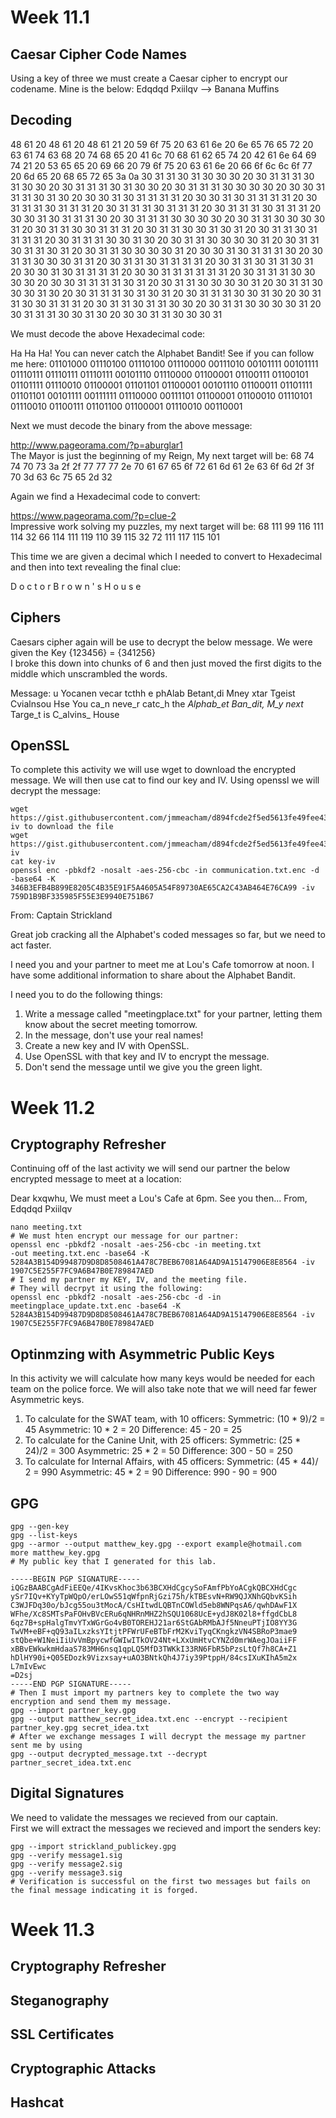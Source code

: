# Week 11.1

## Caesar Cipher Code Names
Using a key of three we must create a Caesar cipher to encrypt our codename. Mine is the below:
Edqdqd Pxiilqv --> Banana Muffins

## Decoding

48 61 20 48 61 20 48 61 21 20 59 6f 75 20 63 61 6e 20 6e 65 76 65 72 20 63 61 74 63 68 20 74 68 65 20 41 6c 70 68 61 62 65 74 20 42 61 6e 64 69 74 21 20 53 65 65 20 69 66 20 79 6f 75 20 63 61 6e 20 66 6f 6c 6c 6f 77 20 6d 65 20 68 65 72 65 3a 0a 30 31 31 30 31 30 30 30 20 30 31 31 31 30 31 30 30 20 30 31 31 31 30 31 30 30 20 30 31 31 31 30 30 30 30 20 30 30 31 31 31 30 31 30 20 30 30 31 30 31 31 31 31 20 30 30 31 30 31 31 31 31 20 30 31 31 31 30 31 31 31 20 30 31 31 31 30 31 31 31 20 30 31 31 31 30 31 31 31 20 30 30 31 30 31 31 31 30 20 30 31 31 31 30 30 30 30 20 30 31 31 30 30 30 30 31 20 30 31 31 30 30 31 31 31 20 30 31 31 30 30 31 30 31 20 30 31 31 30 31 31 31 31 20 30 31 31 31 30 30 31 30 20 30 31 31 30 30 30 30 31 20 30 31 31 30 31 31 30 31 20 30 31 31 30 30 30 30 31 20 30 30 31 30 31 31 31 30 20 30 31 31 30 30 30 31 31 20 30 31 31 30 31 31 31 31 20 30 31 31 30 31 31 30 31 20 30 30 31 30 31 31 31 31 20 30 30 31 31 31 31 31 31 20 30 31 31 31 30 30 30 30 20 30 30 31 31 31 31 30 31 20 30 31 31 30 30 30 30 31 20 30 31 31 30 30 30 31 30 20 30 31 31 31 30 31 30 31 20 30 31 31 31 30 30 31 30 20 30 31 31 30 30 31 31 31 20 30 31 31 30 31 31 30 30 20 30 31 31 30 30 30 30 31 20 30 31 31 31 30 30 31 30 20 30 30 31 31 30 30 30 31

We must decode the above Hexadecimal code:

Ha Ha Ha! You can never catch the Alphabet Bandit! See if you can follow me here:
01101000 01110100 01110100 01110000 00111010 00101111 00101111 01110111 01110111 01110111 00101110 01110000 01100001 01100111 01100101 01101111 01110010 01100001 01101101 01100001 00101110 01100011 01101111 01101101 00101111 00111111 01110000 00111101 01100001 01100010 01110101 01110010 01100111 01101100 01100001 01110010 00110001

Next we must decode the binary from the above message:

http://www.pageorama.com/?p=aburglar1<br>
The Mayor is just the beginning of my Reign, My next target will be:  68 74 74 70 73 3a 2f 2f 77 77 77 2e 70 61 67 65 6f 72 61 6d 61 2e 63 6f 6d 2f 3f 70 3d 63 6c 75 65 2d 32

Again we find a Hexadecimal code to convert:

https://www.pageorama.com/?p=clue-2<br>
Impressive work solving my puzzles, my next target will be: 68 111 99 116 111 114 32 66 114 111 119 110 39 115 32 72 111 117 115 101

This time we are given a decimal which I needed to convert to Hexadecimal and then into text revealing the final clue:

D o c t o r   B r o w n ' s   H o u s e

## Ciphers

Caesars cipher again will be use to decrypt the below message. We were given the Key {123456} = {341256}<br>
I broke this down into chunks of 6 and then just moved the first digits to the middle which unscrambled the words.

Message:  u Yocanen vecar tcthh e phAlab Betant,di Mney xtar Tgeist  Cvialnsou Hse
You ca_n neve_r catc_h the _Alphab_et Ban_dit, M_y next_ Targe_t is C_alvins_ House

## OpenSSL

To complete this activity we will use wget to download the encrypted message. We will then use cat to find our key and IV. Using openssl we will decrypt the message:
```console
wget https://gist.githubusercontent.com/jmmeacham/d894fcde2f5ed5613fe49fee433a6bbc/raw/809ea931822ac3ed30e93d864bf251f7c106166e/key-iv to download the file
wget https://gist.githubusercontent.com/jmmeacham/d894fcde2f5ed5613fe49fee433a6bbc/raw/809ea931822ac3ed30e93d864bf251f7c106166e/key-iv
cat key-iv
openssl enc -pbkdf2 -nosalt -aes-256-cbc -in communication.txt.enc -d -base64 -K 346B3EFB4B899E8205C4B35E91F5A4605A54F89730AE65CA2C43AB464E76CA99 -iv 759D1B9BF335985F55E3E9940E751B67
```
From: Captain Strickland 
 
Great job cracking all the Alphabet's coded messages so 
far, but we need to act faster. 
 
I need you and your partner to meet me at Lou's Cafe 
tomorrow at noon. 
I have some additional information to share about the 
Alphabet Bandit. 
 
I need you to do the following things: 
 
1) Write a message called "meetingplace.txt" for your 
partner, letting them know about the secret meeting 
tomorrow.  
2) In the message, don't use your real names! 
3) Create a new key and IV with OpenSSL. 
4) Use OpenSSL with that key and IV to encrypt the message. 
5) Don't send the message until we give you the green 
light.

# Week 11.2

## Cryptography Refresher
Continuing off of the last activity we will send our partner the below encrypted message to meet at a location:

Dear kxqwhu,
We must meet a Lou's Cafe at 6pm. See you then...
From,
Edqdqd Pxiilqv

```console
nano meeting.txt
# We must hten encrypt our message for our partner: 
openssl enc -pbkdf2 -nosalt -aes-256-cbc -in meeting.txt 
-out meeting.txt.enc -base64 -K 5284A3B154D99487D9D8D8508461A478C7BEB67081A64AD9A15147906E8E8564 -iv 1907C5E255F7FC9A6B47B0E789847AED
# I send my partner my KEY, IV, and the meeting file.
# They will decrpyt it using the following:
openssl enc -pbkdf2 -nosalt -aes-256-cbc -d -in 
meetingplace_update.txt.enc -base64 -K 5284A3B154D99487D9D8D8508461A478C7BEB67081A64AD9A15147906E8E8564 -iv 1907C5E255F7FC9A6B47B0E789847AED

```

## Optinmzing with Asymmetric Public Keys
In this activity we will calculate how many keys would be needed for each team on the police force. We will also take note that we will need far fewer Asymmetric keys.

1. To calculate for the SWAT team, with 10 officers: 
Symmetric: (10 * 9)/2 = 45 
Asymmetric: 10 * 2 = 20 
Difference: 45 - 20 = 25 
2. To calculate for the Canine Unit, with 25 officers: 
Symmetric: (25 * 24)/2 = 300
Asymmetric: 25 * 2 = 50 
Difference: 300 - 50 = 250 
4. To calculate for Internal Affairs, with 45 officers: 
Symmetric: (45 * 44)/ 2 = 990 
Asymmetric: 45 * 2 = 90 
Difference: 990 - 90 = 900 
 
## GPG
```console
gpg --gen-key
gpg --list-keys
gpg --armor --output matthew_key.gpg --export example@hotmail.com
more matthew_key.gpg
# My public key that I generated for this lab.

-----BEGIN PGP SIGNATURE-----
iQGzBAABCgAdFiEEQe/4IKvsKhoc3b63BCXHdCgcySoFAmfPbYoACgkQBCXHdCgc
ySr7IQv+KYyTpWQpO/erLOwS51qWfpnRjGzi75h/kTBEsvN+RW9QJXNhGQbvKSih
C3WJFDq30o/bJcg55ou3tMocA/CsHItwdLQBTnCOWld5eb8WNPqsA6/qwhDAwF1X
WFhe/Xc8SMTsPaFOHvBVcERu6qNHRnMHZ2hSQU1068UcE+ydJ8K02l8+ffgdCbL8
6qz7B+spHalgTmvYTxWGrGo4vB0TOREHJ21ar6StGAbRMbAJf5NneuPTjIO8YY3G
TwVM+eBF+qQ93aILxzksYItjtPFWrUFeBTbFrM2KviTyqCKngkzVN4SBRoP3mae9
stQbe+W1NeiIiUvVmBpycwfGWIwITkOV24Nt+LXxUmHtvCYNZd0mrWAegJOaiiFF
xBBvEWkwkmHdaaS783MH6nsq1qpLQ5MfD3TWKkI33RN6FbR5bPzsLtQf7h8CA+Z1
hDlHY90i+Q05EDozk9Vizxsay+uAO3BNtkQh4J7iy39PtppH/84csIXuKIhA5m2x
L7mIvEwc
=D2sj
-----END PGP SIGNATURE-----
# Then I must import my partners key to complete the two way encryption and send them my message.
gpg --import partner_key.gpg
gpg --output matthew_secret_idea.txt.enc --encrypt --recipient 
partner_key.gpg secret_idea.txt
# After we exchange messages I will decrypt the message my partner sent me by using
gpg --output decrypted_message.txt --decrypt partner_secret_idea.txt.enc
```
## Digital Signatures
We need to validate the messages we recieved from our captain. <br>
First we will extract the messages we recieved and import the senders key:
```console
gpg --import strickland_publickey.gpg
gpg --verify message1.sig
gpg --verify message2.sig
gpg --verify message3.sig
# Verification is successful on the first two messages but fails on the final message indicating it is forged.

```
# Week 11.3

## Cryptography Refresher

## Steganography

## SSL Certificates

## Cryptographic Attacks

## Hashcat
